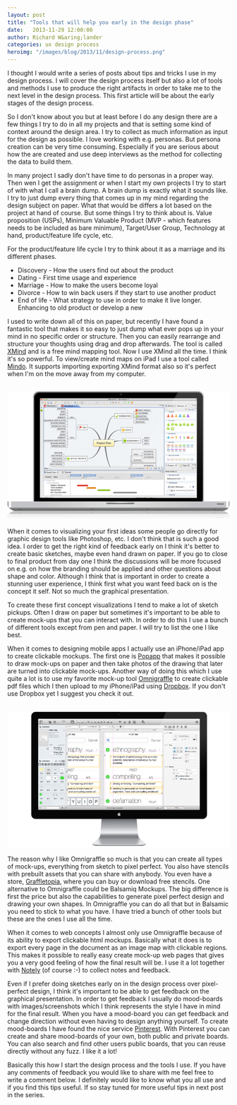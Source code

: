 ```yaml
---
layout: post
title: "Tools that will help you early in the design phase"
date:   2013-11-29 12:00:00
author: Richard W&aring;lander
categories: ux design process
heroimg: "/images/blog/2013/11/design-process.png"
---
```

I thought I would write a series of posts about tips and tricks I use in my design process. I will cover the design process itself but also a lot of tools and methods I use to produce the right artifacts in order to take me to the next level in the design process. This first article will be about the early stages of the design process.

So I don't know about you but at least before I do any design there are a few things I try to do in all my projects and that is setting some kind of context around the design area. I try to collect as much information as input for the design as possible. I love working with e.g. personas. But persona creation can be very time consuming. Especially if you are serious about how the are created and use deep interviews as the method for collecting the data to build them.

In many project I sadly don't have time to do personas in a proper way. Then wen I get the assignment or when I start my own projects I try to start of with what I call a brain dump. A brain dump is exactly what it sounds like. I try to just dump every thing that comes up in my mind regarding the design subject on paper. What that would be differs a lot based on the project at hand of course. But some things I try to think about is. Value proposition (USPs), Minimum Valuable Product (MVP - which features needs to be included as bare minimum), Target/User Group, Technology at hand, product/feature life cycle, etc.

For the product/feature life cycle I try to think about it as a marriage and its different phases. 

-   Discovery - How the users find out about the product
-   Dating - First time usage and experience
-   Marriage - How to make the users become loyal
-   Divorce - How to win back users if they start to use another product
-   End of life - What strategy to use in order to make it live longer. Enhancing to old product or develop a new

I used to write down all of this on paper, but recently I have found a fantastic tool that makes it so easy to just dump what ever pops up in your mind in no specific order or structure. Then you can easily rearrange and structure your thoughts using drag and drop afterwards. The tool is called [XMind](http://www.xmind.net) and is a free mind mapping tool. Now I use XMind all the time. I think it's so powerful. To view/create mind maps on iPad I use a tool called [Mindo](http://www.laterhorse.com/mindo/). It supports importing exporting XMind format also so it's perfect when I'm on the move away from my computer.

<br>
<a href="http://www.xmind.net"><img src="/images/blog/2013/11/xmind.png" class="img-responsive"></a>

When it comes to visualizing your first ideas some people go directly for graphic design tools like Photoshop, etc. I don't think that is such a good idea. I order to get the right kind of feedback early on I think it's better to create basic sketches, maybe even hand drawn on paper. If you go to close to final product from day one I think the discussions will be more focused on e.g. on how the branding should be applied and other questions about shape and color. Although I think that is important in order to create a stunning user experience, I think first what you want feed back on is the concept it self. Not so much the graphical presentation.

To create these first concept visualizations I tend to make a lot of sketch pickups. Often I draw on paper but sometimes it's important to be able to create mock-ups that you can interact with. In order to do this I use a bunch of different tools except from pen and paper. I will try to list the one I like best.

When it comes to designing mobile apps I actually use an iPhone/iPad app to create clickable mockups. The first one is [Popapp](https://popapp.in/) that makes it possible to draw mock-ups on paper and then take photos of the drawing that later are turned into clickable mock-ups. Another way of doing this which I use quite a lot is to use my favorite mock-up tool [Omnigraffle](http://www.omnigroup.com/omnigraffle) to create clickable pdf files which I then upload to my iPhone/iPad using [Dropbox](https://www.dropbox.com). If you don't use Dropbox yet I suggest you check it out.

<br>
<a href="http://www.omnigroup.com/omnigraffle"><img src="/images/blog/2013/11/omni.png" class="img-responsive"></a>

The reason why I like Omnigraffle so much is that you can create all types of mock-ups, everything from sketch to pixel perfect. You also have stencils with prebuilt assets that you can share with anybody. You even have a store, [Graffletopia](https://www.graffletopia.com), where you can buy or download free stencils. One alternative to Omnigraffle could be Balsamiq Mockups. The big difference is first the price but also the capabilities to generate pixel perfect design and drawing your own shapes. In Omnigraffle you can do all that but in Balsamic you need to stick to what you have. I have tried a bunch of other tools but these are the ones I use all the time.

When it comes to web concepts I almost only use Omnigraffle because of its ability to export clickable html mockups. Basically what it does is to export every page in the document as an image map with clickable regions. This makes it possible to really easy create mock-up web pages that gives you a very good feeling of how the final result will be. I use it a lot together with [Notely](/) (of course :-) to collect notes and feedback.

Even if I prefer doing sketches early on in the design process over pixel-perfect design, I think it's important to be able to get feedback on the graphical presentation. In order to get feedback I usually do mood-boards with images/screenshots which I think represents the style I have in mind for the final result. When you have a mood-board you can get feedback and change direction without even having to design anything yourself. To create mood-boards I have found the nice service [Pinterest](http://www.pinterest.com). With Pinterest you can create and share mood-boards of your own, both public and private boards. You can also search and find other users public boards, that you can reuse directly without any fuzz. I like it a lot!

Basically this how I start the design process and the tools I use. If you have any comments of feedback you would like to share with me feel free to write a comment below. I definitely would like to know what you all use and if you find this tips useful. If so stay tuned for more useful tips in next post in the series.